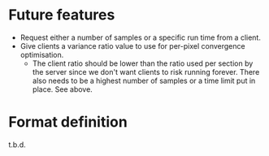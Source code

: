 # Future features

 * Request either a number of samples or a specific run time from a client.
 * Give clients a variance ratio value to use for per-pixel convergence optimisation.
   - The client ratio should be lower than the ratio used per section by the server
     since we don't want clients to risk running forever.  There also needs to be
     a highest number of samples or a time limit put in place.  See above.

# Format definition

  t.b.d.


